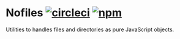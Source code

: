 # Nofiles [![circleci][circleci-image]][circleci-url] [![npm][npm-image]][npm-url]

[circleci-image]: https://circleci.com/gh/fwouts/nofiles.svg?&style=shield
[circleci-url]: https://circleci.com/gh/fwouts/nofiles
[npm-image]: https://img.shields.io/npm/v/nofiles.svg
[npm-url]: https://npmjs.org/package/nofiles

Utilities to handles files and directories as pure JavaScript objects.
